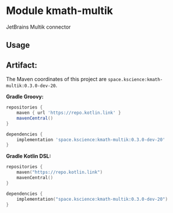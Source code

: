 # Module kmath-multik

JetBrains Multik connector

## Usage

## Artifact:

The Maven coordinates of this project are `space.kscience:kmath-multik:0.3.0-dev-20`.

**Gradle Groovy:**
```groovy
repositories {
    maven { url 'https://repo.kotlin.link' }
    mavenCentral()
}

dependencies {
    implementation 'space.kscience:kmath-multik:0.3.0-dev-20'
}
```
**Gradle Kotlin DSL:**
```kotlin
repositories {
    maven("https://repo.kotlin.link")
    mavenCentral()
}

dependencies {
    implementation("space.kscience:kmath-multik:0.3.0-dev-20")
}
```
